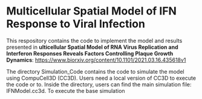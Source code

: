 # Multicellular Spatial Model of IFN Response to Viral Infection

This respository contains the code to implement the model and results presented in 
**ulticellular Spatial Model of RNA Virus Replication and Interferon Responses Reveals Factors Controlling Plaque Growth Dynamics**: 
https://www.biorxiv.org/content/10.1101/2021.03.16.435618v1

The directory Simulation_Code contains the code to simulate the model using CompuCell3D (CC3D). Users need a local 
version of CC3D to execute the code or to. Inside the directory, users can find the main simulation file: IFNModel.cc3d. 
To execute the base simulation


